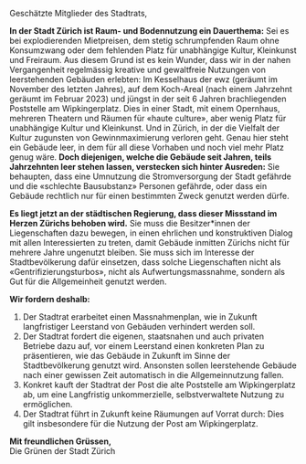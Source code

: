 Geschätzte Mitglieder des Stadtrats,


**In der Stadt Zürich ist Raum- und Bodennutzung ein Dauerthema:** Sei es bei explodierenden Mietpreisen, dem stetig schrumpfenden Raum ohne Konsumzwang oder dem fehlenden Platz für unabhängige Kultur, Kleinkunst und Freiraum. Aus diesem Grund ist es kein Wunder, dass wir in der nahen Vergangenheit regelmässig kreative und gewaltfreie Nutzungen von leerstehenden Gebäuden erlebten: Im Kesselhaus der ewz (geräumt im November des letzten Jahres), auf dem Koch-Areal (nach einem Jahrzehnt geräumt im Februar 2023) und jüngst in der seit 6 Jahren brachliegenden Poststelle am Wipkingerplatz. Dies in einer Stadt, mit einem Opernhaus, mehreren Theatern und Räumen für «haute culture», aber wenig Platz für unabhängige Kultur und Kleinkunst. Und in Zürich, in der die Vielfalt der Kultur zugunsten von Gewinnmaximierung verloren geht. Genau hier steht ein Gebäude leer, in dem für all diese Vorhaben und noch viel mehr Platz genug wäre. **Doch diejenigen, welche die Gebäude seit Jahren, teils Jahrzehnten leer stehen lassen, verstecken sich hinter Ausreden:** Sie behaupten, dass eine Umnutzung die Stromversorgung der Stadt gefährde und die «schlechte Bausubstanz» Personen gefährde,  oder dass ein Gebäude rechtlich nur für einen bestimmten Zweck genutzt werden dürfe.


**Es liegt jetzt an der städtischen Regierung, dass dieser Missstand im Herzen Zürichs behoben wird.** Sie muss die Besitzer*innen der Liegenschaften dazu bewegen, in einen ehrlichen und konstruktiven Dialog mit allen Interessierten zu treten, damit Gebäude inmitten Zürichs nicht für mehrere Jahre ungenutzt bleiben. Sie muss sich im Interesse der Stadtbevölkerung dafür einsetzen, dass solche Liegenschaften nicht als «Gentrifizierungsturbos», nicht als Aufwertungsmassnahme, sondern als Gut für die Allgemeinheit genutzt werden.


**Wir fordern deshalb:**
1. Der Stadtrat erarbeitet einen Massnahmenplan, wie in Zukunft langfristiger Leerstand von Gebäuden verhindert werden soll.
2. Der Stadtrat fordert die eigenen, staatsnahen und auch privaten Betriebe dazu auf, vor einem Leerstand einen konkreten Plan zu präsentieren, wie das Gebäude in Zukunft im Sinne der Stadtbevölkerung genutzt wird. Ansonsten sollen leerstehende Gebäude nach einer gewissen Zeit automatisch in die Allgemeinnutzung fallen.
3. Konkret kauft der Stadtrat der Post die alte Poststelle am Wipkingerplatz ab, um eine Langfristig unkommerzielle, selbstverwaltete Nutzung zu ermöglichen.
4. Der Stadtrat führt in Zukunft keine Räumungen auf Vorrat durch: Dies gilt insbesondere für die Nutzung der Post am Wipkingerplatz.


**Mit freundlichen Grüssen,**<br>
Die Grünen der Stadt Zürich
